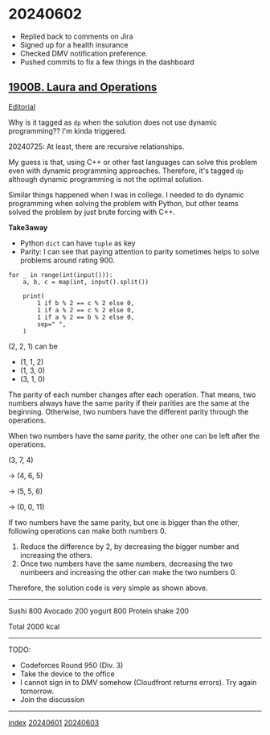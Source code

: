 <head><meta name="viewport" content="width=device-width, initial-scale=1.0, user-scalable=yes" /><meta charset="UTF-8"></head>

# 20240602

- Replied back to comments on Jira
- Signed up for a health insurance
- Checked DMV notification preference.
- Pushed commits to fix a few things in the dashboard

## [1900B. Laura and Operations](https://codeforces.com/contest/1900/problem/B)

[Editorial](https://codeforces.com/topic/123302/en3)

Why is it tagged as `dp` when the solution does not use dynamic programming?? I\'m kinda triggered.

20240725: At least, there are recursive relationships.

My guess is that, using C++ or other fast languages can solve this problem even with dynamic programming approaches. Therefore, it\'s tagged `dp` although dynamic programming is not the optimal solution.

Similar things happened when I was in college. I needed to do dynamic programming when solving the problem with Python, but other teams solved the problem by just brute forcing with C++.

**Take3away**

- Python `dict` can have `tuple` as key
- Parity: I can see that paying attention to parity sometimes helps to solve problems around rating 900.

```
for _ in range(int(input())):
    a, b, c = map(int, input().split())

    print(
        1 if b % 2 == c % 2 else 0,
        1 if a % 2 == c % 2 else 0,
        1 if a % 2 == b % 2 else 0,
        sep=" ",
    )
```

(2, 2, 1) can be

- (1, 1, 2)
- (1, 3, 0)
- (3, 1, 0)

The parity of each number changes after each operation. That means, two numbers always have the same parity if their parities are the same at the beginning. Otherwise, two numbers have the different parity through the operations.

When two numbers have the same parity, the other one can be left after the operations.

(3, 7, 4)

-> (4, 6, 5)

-> (5, 5, 6)

-> (0, 0, 11)

If two numbers have the same parity, but one is bigger than the other, following operations can make both numbers 0.

1. Reduce the difference by 2, by decreasing the bigger number and increasing the others.
1. Once two numbers have the same numbers, decreasing the two numbeers and increasing the other can make the two numbers 0.

Therefore, the solution code is very simple as shown above.

---

Sushi 800
Avocado 200
yogurt 800
Protein shake 200

Total 2000 kcal

---

TODO:

- Codeforces Round 950 (Div. 3)
- Take the device to the office
- I cannot sign in to DMV somehow (Cloudfront returns errors). Try again tomorrow.
- Join the discussion

---

[index](../../index.html)
[20240601](20240601.html)
[20240603](20240603.html)
